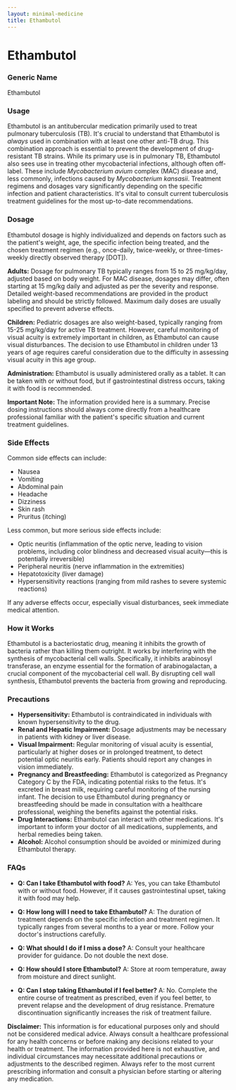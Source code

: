 ```yaml
---
layout: minimal-medicine
title: Ethambutol
---
```


# Ethambutol
### Generic Name
Ethambutol

### Usage

Ethambutol is an antitubercular medication primarily used to treat pulmonary tuberculosis (TB).  It's crucial to understand that Ethambutol is *always* used in combination with at least one other anti-TB drug. This combination approach is essential to prevent the development of drug-resistant TB strains.  While its primary use is in pulmonary TB, Ethambutol also sees use in treating other mycobacterial infections, although often off-label. These include *Mycobacterium avium* complex (MAC) disease and, less commonly, infections caused by *Mycobacterium kansasii*.  Treatment regimens and dosages vary significantly depending on the specific infection and patient characteristics.  It's vital to consult current tuberculosis treatment guidelines for the most up-to-date recommendations.

### Dosage

Ethambutol dosage is highly individualized and depends on factors such as the patient's weight, age, the specific infection being treated, and the chosen treatment regimen (e.g., once-daily, twice-weekly, or three-times-weekly directly observed therapy [DOT]).  

**Adults:** Dosage for pulmonary TB typically ranges from 15 to 25 mg/kg/day, adjusted based on body weight.  For MAC disease, dosages may differ, often starting at 15 mg/kg daily and adjusted as per the severity and response.  Detailed weight-based recommendations are provided in the product labeling and should be strictly followed.  Maximum daily doses are usually specified to prevent adverse effects.  

**Children:** Pediatric dosages are also weight-based, typically ranging from 15-25 mg/kg/day for active TB treatment.  However, careful monitoring of visual acuity is extremely important in children, as Ethambutol can cause visual disturbances. The decision to use Ethambutol in children under 13 years of age requires careful consideration due to the difficulty in assessing visual acuity in this age group.


**Administration:** Ethambutol is usually administered orally as a tablet.  It can be taken with or without food, but if gastrointestinal distress occurs, taking it with food is recommended.

**Important Note:**  The information provided here is a summary.  Precise dosing instructions should always come directly from a healthcare professional familiar with the patient's specific situation and current treatment guidelines.


### Side Effects

Common side effects can include:

* Nausea
* Vomiting
* Abdominal pain
* Headache
* Dizziness
* Skin rash
* Pruritus (itching)


Less common, but more serious side effects include:

* Optic neuritis (inflammation of the optic nerve, leading to vision problems, including color blindness and decreased visual acuity—this is potentially irreversible)
* Peripheral neuritis (nerve inflammation in the extremities)
* Hepatotoxicity (liver damage)
* Hypersensitivity reactions (ranging from mild rashes to severe systemic reactions)


If any adverse effects occur, especially visual disturbances, seek immediate medical attention.

### How it Works

Ethambutol is a bacteriostatic drug, meaning it inhibits the growth of bacteria rather than killing them outright. It works by interfering with the synthesis of mycobacterial cell walls.  Specifically, it inhibits arabinosyl transferase, an enzyme essential for the formation of arabinogalactan, a crucial component of the mycobacterial cell wall.  By disrupting cell wall synthesis, Ethambutol prevents the bacteria from growing and reproducing.

### Precautions

* **Hypersensitivity:** Ethambutol is contraindicated in individuals with known hypersensitivity to the drug.
* **Renal and Hepatic Impairment:**  Dosage adjustments may be necessary in patients with kidney or liver disease.
* **Visual Impairment:**  Regular monitoring of visual acuity is essential, particularly at higher doses or in prolonged treatment, to detect potential optic neuritis early. Patients should report any changes in vision immediately.
* **Pregnancy and Breastfeeding:** Ethambutol is categorized as Pregnancy Category C by the FDA, indicating potential risks to the fetus.  It's excreted in breast milk, requiring careful monitoring of the nursing infant.  The decision to use Ethambutol during pregnancy or breastfeeding should be made in consultation with a healthcare professional, weighing the benefits against the potential risks.
* **Drug Interactions:** Ethambutol can interact with other medications.  It's important to inform your doctor of all medications, supplements, and herbal remedies being taken.
* **Alcohol:**  Alcohol consumption should be avoided or minimized during Ethambutol therapy.

### FAQs

* **Q: Can I take Ethambutol with food?** A:  Yes, you can take Ethambutol with or without food. However, if it causes gastrointestinal upset, taking it with food may help.

* **Q: How long will I need to take Ethambutol?** A: The duration of treatment depends on the specific infection and treatment regimen. It typically ranges from several months to a year or more.  Follow your doctor's instructions carefully.

* **Q: What should I do if I miss a dose?** A: Consult your healthcare provider for guidance.  Do not double the next dose.

* **Q: How should I store Ethambutol?** A:  Store at room temperature, away from moisture and direct sunlight.

* **Q:  Can I stop taking Ethambutol if I feel better?** A: No.  Complete the entire course of treatment as prescribed, even if you feel better, to prevent relapse and the development of drug resistance.  Premature discontinuation significantly increases the risk of treatment failure.


**Disclaimer:** This information is for educational purposes only and should not be considered medical advice. Always consult a healthcare professional for any health concerns or before making any decisions related to your health or treatment.  The information provided here is not exhaustive, and individual circumstances may necessitate additional precautions or adjustments to the described regimen.  Always refer to the most current prescribing information and consult a physician before starting or altering any medication.

